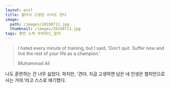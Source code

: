 ```yaml
---
layout: post
title: 젊어서 고생은 사서도 한다
image:
  path: /images/20190711.jpg
  thumbnail: /images/20190711.jpg
tags: 명언 노력 무하마드_알리
---
```


> I hated every minute of training, but I said, 'Don't quit. Suffer now and live the rest of your life as a champion.'
> 
> <cite>Muhammad Ali</cite>

나도 훈련하는 건 너무 싫었다. 하지만, '견뎌. 지금 고생하면 남은 네 인생은 챔피언으로 사는 거야.'라고 스스로 얘기했다.